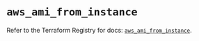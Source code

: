 # `aws_ami_from_instance`

Refer to the Terraform Registry for docs: [`aws_ami_from_instance`](https://registry.terraform.io/providers/hashicorp/aws/5.91.0/docs/resources/ami_from_instance).
